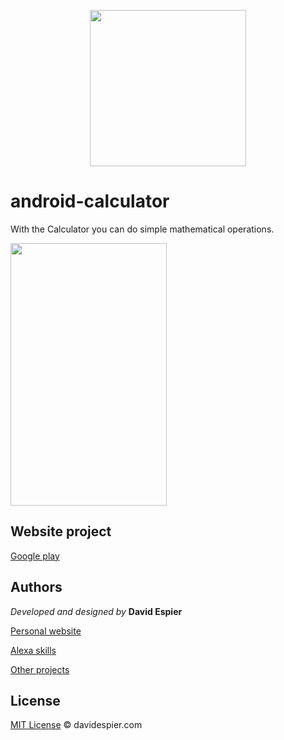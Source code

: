 <p align="center">
  <img width="250" height="250" src="https://es.gravatar.com/userimage/181350322/641e17b56daf496df6537b890b5cf48d.png?size=200">
</p>


# android-calculator

With the Calculator you can do simple mathematical operations.


<img width="250" height="420" src="http://davidespier.com/github/calcu-android/calcu.png">


## Website project

[Google play](https://play.google.com/store/apps/details?id=com.davidespier.calculadora&gl=ES)


## Authors

 *Developed and designed by*  **David Espier**


[Personal website](https://davidespier.com)

[Alexa skills](https://www.amazon.es/s?k=davidespier&i=alexa-skills)
        
[Other projects](https://github.com/davidespier?tab=repositories)


## License


[MIT License](https://choosealicense.com/licenses/mit/) © davidespier.com

